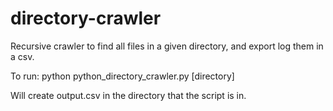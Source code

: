 # directory-crawler
Recursive crawler to find all files in a given directory, and export log them in a csv.

To run: python python_directory_crawler.py [directory]

Will create output.csv in the directory that the script is in.
